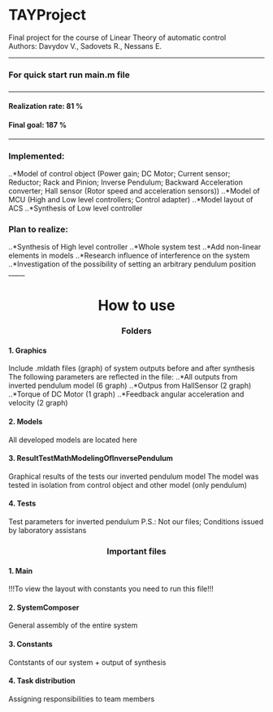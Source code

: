 # TAYProject
Final project for the course of Linear Theory of automatic control  
Authors: Davydov V., Sadovets R., Nessans E.

_____

<h3 font-weight="bold">For quick start run main.m file<h3>

_____

<h4 font-style="italic">Realization rate: 81 %</h4>
<h4 font-style="italic">Final goal: 187 %</h4>

_____
<h3><b>Implemented:</b></h3>
..*Model of control object (Power gain; DC Motor; Current sensor; Reductor; 
Rack and Pinion; Inverse Pendulum; Backward Acceleration converter; 
Hall sensor (Rotor speed and acceleration sensors))  
..*Model of MCU (High and Low level controllers; Control adapter)  
..*Model layout of ACS  
..*Synthesis of Low level controller  


<h3><b>Plan to realize:</b></h3>
..*Synthesis of High level controller  
..*Whole system test  
..*Add non-linear elements in models  
..*Research influence of interference on the system  
..*Investigation of the possibility of setting an arbitrary pendulum position  
_____

<h1 align="center" font-weight="bold">How to use</h1>
<h3 align="center" align="center">Folders</h3>
<h4>1. Graphics</h4>
Include .mldath files (graph) of system outputs before and after synthesis  
The following parameters are reflected in the file:  
..*All outputs from inverted pendulum model (6 graph)  
..*Outpus from HallSensor (2 graph)  
..*Torque of DC Motor (1 graph)  
..*Feedback angular acceleration and velocity (2 graph)  

<h4>2. Models</h4>
All developed models are located here

<h4>3. ResultTestMathModelingOfInversePendulum</h4>
Graphical results of the tests our inverted pendulum model  
The model was tested in isolation from control object and other model (only pendulum)  

<h4>4. Tests</h4>
Test parameters for inverted pendulum  
P.S.: Not our files; Conditions issued by laboratory assistans

<h3 font-style="italic" align="center">Important files</h3>
<h4>1. Main</h4>
!!!To view the layout with constants you need to run this file!!!

<h4>2. SystemComposer</h4>
General assembly of the entire system

<h4>3. Constants</h4>
Contstants of our system + output of synthesis  

<h4>4. Task distribution</h4>
Assigning responsibilities to team members  